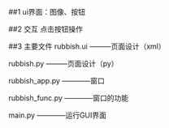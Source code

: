 ##1 ui界面：图像、按钮

##2 交互 点击按钮操作

##3  主要文件
rubbish.ui  ———页面设计（xml）

rubbish.py  ———页面设计（py）

rubbish_app.py ————窗口

rubbish_func.py  ————窗口的功能

main.py  ————运行GUI界面
